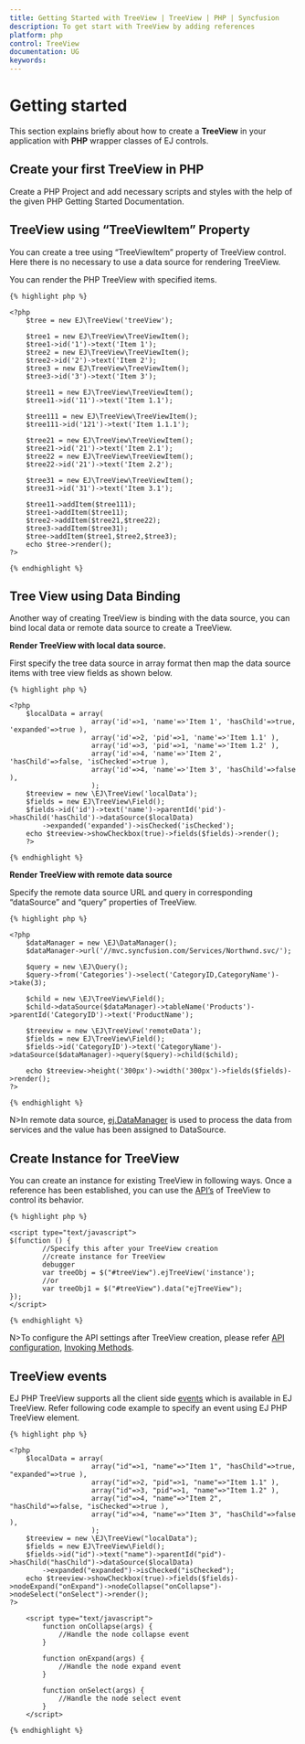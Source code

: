 ```yaml
---
title: Getting Started with TreeView | TreeView | PHP | Syncfusion
description: To get start with TreeView by adding references
platform: php
control: TreeView
documentation: UG
keywords: 
---
```

# Getting started

This section explains briefly about how to create a **TreeView** in your application with **PHP** wrapper classes of EJ controls.	

## Create your first TreeView in PHP

Create a PHP Project and add necessary scripts and styles with the help of the given PHP Getting Started Documentation.

## TreeView using “TreeViewItem” Property

You can create a tree using “TreeViewItem” property of TreeView control. Here there is no necessary to use a data source for rendering TreeView.

You can render the PHP TreeView with specified items.

    
    {% highlight php %}

    <?php
        $tree = new EJ\TreeView('treeView');

        $tree1 = new EJ\TreeView\TreeViewItem();
        $tree1->id('1')->text('Item 1');
        $tree2 = new EJ\TreeView\TreeViewItem();
        $tree2->id('2')->text('Item 2');
        $tree3 = new EJ\TreeView\TreeViewItem();
        $tree3->id('3')->text('Item 3');

        $tree11 = new EJ\TreeView\TreeViewItem();
        $tree11->id('11')->text('Item 1.1');    

        $tree111 = new EJ\TreeView\TreeViewItem();
        $tree111->id('121')->text('Item 1.1.1');    

        $tree21 = new EJ\TreeView\TreeViewItem();
        $tree21->id('21')->text('Item 2.1');
        $tree22 = new EJ\TreeView\TreeViewItem();
        $tree22->id('21')->text('Item 2.2');

        $tree31 = new EJ\TreeView\TreeViewItem();
        $tree31->id('31')->text('Item 3.1');   

        $tree11->addItem($tree111);    
        $tree1->addItem($tree11);
        $tree2->addItem($tree21,$tree22);    
        $tree3->addItem($tree31);
        $tree->addItem($tree1,$tree2,$tree3);
        echo $tree->render();
    ?>

    {% endhighlight %}
    

## Tree View using Data Binding

Another way of creating TreeView is binding with the data source, you can bind local data or remote data source to create a TreeView.

**Render TreeView with local data source.**

First specify the tree data source in array format then map the data source items with tree view fields as shown below.


    {% highlight php %}

    <?php
        $localData = array(
                        array('id'=>1, 'name'=>'Item 1', 'hasChild'=>true, 'expanded'=>true ),
                        array('id'=>2, 'pid'=>1, 'name'=>'Item 1.1' ),
                        array('id'=>3, 'pid'=>1, 'name'=>'Item 1.2' ),                    
                        array('id'=>4, 'name'=>'Item 2', 'hasChild'=>false, 'isChecked'=>true ),
                        array('id'=>4, 'name'=>'Item 3', 'hasChild'=>false ),                    
                        );
        $treeview = new \EJ\TreeView('localData');
        $fields = new EJ\TreeView\Field();
        $fields->id('id')->text('name')->parentId('pid')->hasChild('hasChild')->dataSource($localData)
            ->expanded('expanded')->isChecked('isChecked');
        echo $treeview->showCheckbox(true)->fields($fields)->render();
        ?>

    {% endhighlight %}

**Render TreeView with remote data source**

Specify the remote data source URL and query in corresponding “dataSource” and “query” properties of TreeView.


    {% highlight php %}

    <?php
        $dataManager = new \EJ\DataManager();
        $dataManager->url('//mvc.syncfusion.com/Services/Northwnd.svc/');

        $query = new \EJ\Query();
        $query->from('Categories')->select('CategoryID,CategoryName')->take(3);

        $child = new \EJ\TreeView\Field();
        $child->dataSource($dataManager)->tableName('Products')->parentId('CategoryID')->text('ProductName');

        $treeview = new \EJ\TreeView('remoteData');
        $fields = new EJ\TreeView\Field();
        $fields->id('CategoryID')->text('CategoryName')->dataSource($dataManager)->query($query)->child($child);

        echo $treeview->height('300px')->width('300px')->fields($fields)->render();
    ?>

    {% endhighlight %}


N>In remote data source, [ej.DataManager](http://helpjs.syncfusion.com/js/api/ejdatamanager#) is used to process the data from services and the value has been assigned to DataSource.

## Create Instance for TreeView

You can create an instance for existing TreeView in following ways. Once a reference has been established, you can use the [API’s](http://help.syncfusion.com/js/api/ejtreeview#) of TreeView to control its behavior.


    {% highlight php %}

    <script type="text/javascript">
    $(function () {
            //Specify this after your TreeView creation
            //create instance for TreeView
            debugger
            var treeObj = $("#treeView").ejTreeView('instance');
            //or
            var treeObj1 = $("#treeView").data("ejTreeView");
    });
    </script>

    {% endhighlight %}

N>To configure the API settings after TreeView creation, please refer [API configuration](http://help.syncfusion.com/js/api-configuration#), [Invoking Methods](http://help.syncfusion.com/js/invoking-methods#).

## TreeView events

EJ PHP TreeView supports all the client side [events](http://help.syncfusion.com/js/api/ejtreeview#events) which is available in EJ TreeView. Refer following code example to specify an event using EJ PHP TreeView element.


    {% highlight php %}

    <?php
        $localData = array(
                        array("id"=>1, "name"=>"Item 1", "hasChild"=>true, "expanded"=>true ),
                        array("id"=>2, "pid"=>1, "name"=>"Item 1.1" ),
                        array("id"=>3, "pid"=>1, "name"=>"Item 1.2" ),                    
                        array("id"=>4, "name"=>"Item 2", "hasChild"=>false, "isChecked"=>true ),
                        array("id"=>4, "name"=>"Item 3", "hasChild"=>false ),                    
                        );
        $treeview = new \EJ\TreeView("localData");
        $fields = new EJ\TreeView\Field();
        $fields->id("id")->text("name")->parentId("pid")->hasChild("hasChild")->dataSource($localData)
            ->expanded("expanded")->isChecked("isChecked");
        echo $treeview->showCheckbox(true)->fields($fields)->nodeExpand("onExpand")->nodeCollapse("onCollapse")->nodeSelect("onSelect")->render();
    ?>

        <script type="text/javascript">
            function onCollapse(args) {
                //Handle the node collapse event
            }
        
            function onExpand(args) {
                //Handle the node expand event
            }
        
            function onSelect(args) {
                //Handle the node select event
            }
        </script>

    {% endhighlight %}


